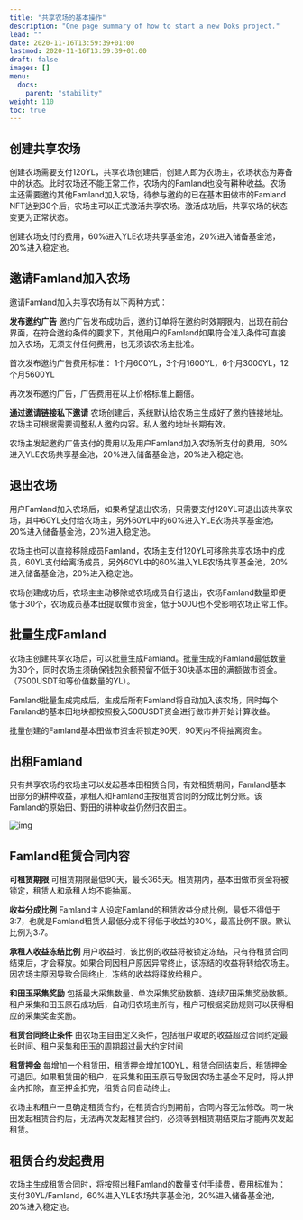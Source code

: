 ```yaml
---
title: "共享农场的基本操作"
description: "One page summary of how to start a new Doks project."
lead: ""
date: 2020-11-16T13:59:39+01:00
lastmod: 2020-11-16T13:59:39+01:00
draft: false
images: []
menu:
  docs:
    parent: "stability"
weight: 110
toc: true
---
```


## 创建共享农场

创建农场需要支付120YL，共享农场创建后，创建人即为农场主，农场状态为筹备中的状态。此时农场还不能正常工作，农场内的Famland也没有耕种收益。农场主还需要邀约其他Famland加入农场，待参与邀约的已在基本田做市的Famland NFT达到30个后，农场主可以正式激活共享农场。激活成功后，共享农场的状态变更为正常状态。

创建农场支付的费用，60%进入YLE农场共享基金池，20%进入储备基金池，20%进入稳定池。

## 邀请Famland加入农场

邀请Famland加入共享农场有以下两种方式：



**发布邀约广告** 邀约广告发布成功后，邀约订单将在邀约时效期限内，出现在前台界面，在符合邀约条件的要求下，其他用户的Famland如果符合准入条件可直接加入农场，无须支付任何费用，也无须该农场主批准。

首次发布邀约广告费用标准： 1个月600YL，3个月1600YL，6个月3000YL，12个月5600YL

再次发布邀约广告，广告费用在以上价格标准上翻倍。



**通过邀请链接私下邀请** 农场创建后，系统默认给农场主生成好了邀约链接地址。农场主可根据需要调整私人邀约内容。私人邀约地址长期有效。

农场主发起邀约广告支付的费用以及用户Famland加入农场所支付的费用，60%进入YLE农场共享基金池，20%进入储备基金池，20%进入稳定池。

## 退出农场

用户Famland加入农场后，如果希望退出农场，只需要支付120YL可退出该共享农场，其中60YL支付给农场主，另外60YL中的60%进入YLE农场共享基金池，20%进入储备基金池，20%进入稳定池。

农场主也可以直接移除成员Famland，农场主支付120YL可移除共享农场中的成员，60YL支付给离场成员，另外60YL中的60%进入YLE农场共享基金池，20%进入储备基金池，20%进入稳定池。

农场创建成功后，农场主主动移除或农场成员自行退出，农场Famland数量即便低于30个，农场成员基本田提取做市资金，低于500U也不受影响农场正常工作。

## 批量生成Famland



农场主创建共享农场后，可以批量生成Famland。批量生成的Famland最低数量为30个，同时农场主须确保钱包余额预留不低于30块基本田的满额做市资金。（7500USDT和等价值数量的YL）。



Famland批量生成完成后，生成后所有Famland将自动加入该农场，同时每个Famland的基本田地块都按照投入500USDT资金进行做市并开始计算收益。

批量创建的Famland基本田做市资金将锁定90天，90天内不得抽离资金。

## 出租Famland

只有共享农场的农场主可以发起基本田租赁合同，有效租赁期间，Famland基本田部分的耕种收益，承租人和Famland主按租赁合同的分成比例分账。该Famland的原始田、野田的耕种收益仍然归农田主。

![img](https://1868280769-files.gitbook.io/~/files/v0/b/gitbook-28427.appspot.com/o/assets%2F-MZVvE5_ih-8CBheubxy%2F-MjlhP7ZOQc3F72s7mbh%2F-MjmhL_sYkPIvnq3R5HE%2F%E5%B9%BB%E7%81%AF%E7%89%8714.PNG?alt=media&token=da729b2e-6d8e-4e63-9e7e-d19f376094e2)

## Famland租赁合同内容



**可租赁期限** 可租赁期限最低90天，最长365天。租赁期内，基本田做市资金将被锁定，租赁人和承租人均不能抽离。



**收益分成比例** Famland主人设定Famland的租赁收益分成比例，最低不得低于3:7，也就是Famland租赁人最低分成不得低于收益的30%，最高比例不限。默认比例为3:7。



**承租人收益冻结比例** 用户收益时，该比例的收益将被锁定冻结，只有待租赁合同结束后，才会释放。如果合同因租户原因异常终止，该冻结的收益将转给农场主。因农场主原因导致合同终止，冻结的收益将释放给租户。



**和田玉采集奖励** 包括最大采集数量、单次采集奖励数额、连续7田采集奖励数额。租户采集和田玉原石成功后，自动归农场主所有，租户可根据奖励规则可以获得相应的采集奖金奖励。



**租赁合同终止条件** 由农场主自由定义条件，包括租户收取的收益超过合同约定最长时间、租户采集和田玉的周期超过最大约定时间



**租赁押金** 每增加一个租赁田，租赁押金增加100YL，租赁合同结束后，租赁押金可退回。如果租赁田的租户，在采集和田玉原石导致因农场主基金不足时，将从押金内扣除，直至押金扣完，租赁合同自动终止。

农场主和租户一旦确定租赁合约，在租赁合约到期前，合同内容无法修改。同一块田发起租赁合约后，无法再次发起租赁合约，必须等到租赁期结束后才能再次发起租赁。

## 租赁合约发起费用

农场主生成租赁合同时，将按照出租Famland的数量支付手续费，费用标准为：支付30YL/Famland，60%进入YLE农场共享基金池，20%进入储备基金池，20%进入稳定池。